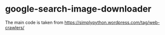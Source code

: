 # google-search-image-downloader
The main code is taken from https://simplypython.wordpress.com/tag/web-crawlers/
